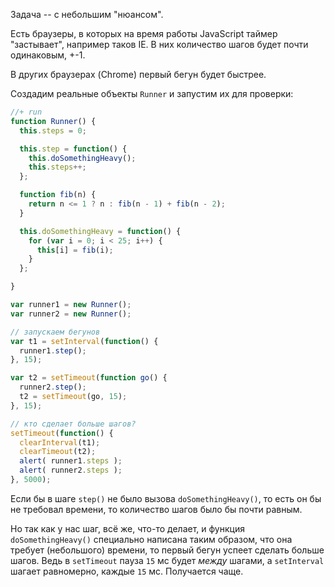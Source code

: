 Задача -- с небольшим "нюансом".

Есть браузеры, в которых на время работы JavaScript таймер "застывает", например таков IE. В них количество шагов будет почти одинаковым, +-1.

В других браузерах (Chrome) первый бегун будет быстрее.

Создадим реальные объекты `Runner` и запустим их для проверки:

```js
//+ run
function Runner() {
  this.steps = 0;

  this.step = function() {
    this.doSomethingHeavy();
    this.steps++;
  };

  function fib(n) {
    return n <= 1 ? n : fib(n - 1) + fib(n - 2);
  }

  this.doSomethingHeavy = function() {
    for (var i = 0; i < 25; i++) {
      this[i] = fib(i);
    }
  };

}

var runner1 = new Runner();
var runner2 = new Runner();

// запускаем бегунов
var t1 = setInterval(function() {
  runner1.step();
}, 15);

var t2 = setTimeout(function go() {
  runner2.step();
  t2 = setTimeout(go, 15);
}, 15);

// кто сделает больше шагов?
setTimeout(function() {
  clearInterval(t1);
  clearTimeout(t2);
  alert( runner1.steps );
  alert( runner2.steps );
}, 5000);
```

Если бы в шаге `step()` не было вызова `doSomethingHeavy()`, то есть он бы не требовал времени, то количество шагов было бы почти равным.

Но так как у нас шаг, всё же, что-то делает, и функция `doSomethingHeavy()` специально написана таким образом, что она требует (небольшого) времени, то первый бегун успеет сделать больше шагов. Ведь в `setTimeout` пауза `15` мс будет *между* шагами, а `setInterval` шагает равномерно, каждые `15` мс. Получается чаще.